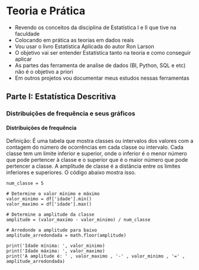 # Teoria e Prática

- Revendo os conceitos da disciplina de Estatística I e II que tive na faculdade
- Colocando em prática as teorias em dados reais
- Vou usar o livro Estatística Aplicada do autor Ron Larson
- O objetivo vai ser entender Estatística tanto na teoria e como conseguir aplicar
- As partes das ferramenta de analise de dados (BI, Python, SQL e etc) não é o objetivo a priori
- Em outros projetos vou documentar meus estudos nessas ferramentas
  

## Parte I: Estatística Descritiva

### Distribuições de frequência e seus gráficos

#### Distribuições de frequência

Definição: É uma tabela que mostra classes ou intervalos dos valores com a contagem do número de ocorrências em cada classe ou intervalo.
Cada classe tem um limite inferior e superior, onde o inferior é o menor número que pode pertencer à classe e o superior que é o maior número
que pode pertencer a classe.
A amplitude de classe é a distância entre os limites inferiores e superiores.
O código abaixo mostra isso.

``` # Determine o número de classes
num_classe = 5

# Determine o valor mínimo e máximo
valor_minimo = df['idade'].min()
valor_maximo = df['idade'].max()

# Determine a amplitude da classe
amplitude = (valor_maximo - valor_minimo) / num_classe

# Arredonde a amplitude para baixo
amplitude_arredondada = math.floor(amplitude)

print('Idade mínima: ', valor_minimo)
print('Idade máxima: ', valor_maximo)
print('A amplitude é: ' , valor_maximo , '-' , valor_minimo , '=' , amplitude_arredondada)
```



